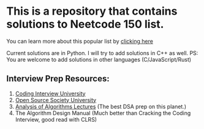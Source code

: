 # This is a repository that contains solutions to Neetcode 150 list.

You can learn more about this popular list by [clicking here](https://neetcode.io/practice?ref=siddhesh.tv)

Current solutions are in Python. I will try to add solutions in C++ as well.
PS: You are welcome to add solutions in other languages (C/JavaScript/Rust)

## Interview Prep Resources:

1. [Coding Interview University](https://github.com/jwasham/coding-interview-university)
2. [Open Source Society University](https://github.com/ossu/computer-science)
3. [Analysis of Algorithms Lectures](https://www3.cs.stonybrook.edu/~skiena/373/) (The best DSA prep on this planet.)
4. The Algorithm Design Manual (Much better than Cracking the Coding Interview, good read with CLRS)
